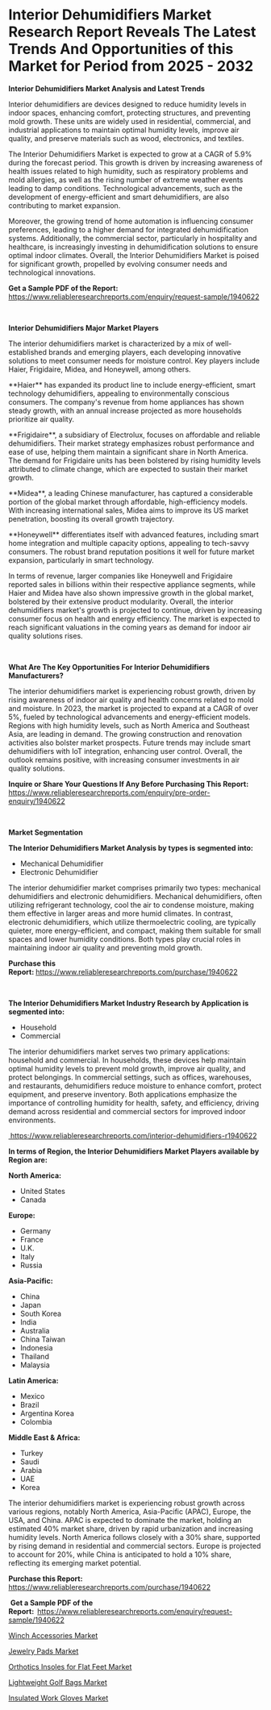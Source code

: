 <p><h1>Interior Dehumidifiers Market Research Report Reveals The Latest Trends And Opportunities of this Market for Period from 2025 - 2032</h1></p><p><strong>Interior Dehumidifiers Market Analysis and Latest Trends</strong></p>
<p><p>Interior dehumidifiers are devices designed to reduce humidity levels in indoor spaces, enhancing comfort, protecting structures, and preventing mold growth. These units are widely used in residential, commercial, and industrial applications to maintain optimal humidity levels, improve air quality, and preserve materials such as wood, electronics, and textiles.</p><p>The Interior Dehumidifiers Market is expected to grow at a CAGR of 5.9% during the forecast period. This growth is driven by increasing awareness of health issues related to high humidity, such as respiratory problems and mold allergies, as well as the rising number of extreme weather events leading to damp conditions. Technological advancements, such as the development of energy-efficient and smart dehumidifiers, are also contributing to market expansion.</p><p>Moreover, the growing trend of home automation is influencing consumer preferences, leading to a higher demand for integrated dehumidification systems. Additionally, the commercial sector, particularly in hospitality and healthcare, is increasingly investing in dehumidification solutions to ensure optimal indoor climates. Overall, the Interior Dehumidifiers Market is poised for significant growth, propelled by evolving consumer needs and technological innovations.</p></p>
<p><strong>Get a Sample PDF of the Report:&nbsp;</strong> <a href="https://www.reliableresearchreports.com/enquiry/request-sample/1940622?utm_campaign=28&utm_medium=2&utm_source=Github&utm_content=ia&utm_term=08022025&utm_id=interior-dehumidifiers">https://www.reliableresearchreports.com/enquiry/request-sample/1940622</a></p>
<p>&nbsp;</p>
<p><strong>Interior Dehumidifiers Major Market Players</strong></p>
<p><p>The interior dehumidifiers market is characterized by a mix of well-established brands and emerging players, each developing innovative solutions to meet consumer needs for moisture control. Key players include Haier, Frigidaire, Midea, and Honeywell, among others.</p><p>**Haier** has expanded its product line to include energy-efficient, smart technology dehumidifiers, appealing to environmentally conscious consumers. The company's revenue from home appliances has shown steady growth, with an annual increase projected as more households prioritize air quality.</p><p>**Frigidaire**, a subsidiary of Electrolux, focuses on affordable and reliable dehumidifiers. Their market strategy emphasizes robust performance and ease of use, helping them maintain a significant share in North America. The demand for Frigidaire units has been bolstered by rising humidity levels attributed to climate change, which are expected to sustain their market growth.</p><p>**Midea**, a leading Chinese manufacturer, has captured a considerable portion of the global market through affordable, high-efficiency models. With increasing international sales, Midea aims to improve its US market penetration, boosting its overall growth trajectory. </p><p>**Honeywell** differentiates itself with advanced features, including smart home integration and multiple capacity options, appealing to tech-savvy consumers. The robust brand reputation positions it well for future market expansion, particularly in smart technology.</p><p>In terms of revenue, larger companies like Honeywell and Frigidaire reported sales in billions within their respective appliance segments, while Haier and Midea have also shown impressive growth in the global market, bolstered by their extensive product modularity. Overall, the interior dehumidifiers market's growth is projected to continue, driven by increasing consumer focus on health and energy efficiency. The market is expected to reach significant valuations in the coming years as demand for indoor air quality solutions rises.</p></p>
<p>&nbsp;</p>
<p><strong>What Are The Key Opportunities For Interior Dehumidifiers Manufacturers?</strong></p>
<p><p>The interior dehumidifiers market is experiencing robust growth, driven by rising awareness of indoor air quality and health concerns related to mold and moisture. In 2023, the market is projected to expand at a CAGR of over 5%, fueled by technological advancements and energy-efficient models. Regions with high humidity levels, such as North America and Southeast Asia, are leading in demand. The growing construction and renovation activities also bolster market prospects. Future trends may include smart dehumidifiers with IoT integration, enhancing user control. Overall, the outlook remains positive, with increasing consumer investments in air quality solutions.</p></p>
<p><strong>Inquire or Share Your Questions If Any Before Purchasing This Report:</strong> <a href="https://www.reliableresearchreports.com/enquiry/pre-order-enquiry/1940622?utm_campaign=28&utm_medium=2&utm_source=Github&utm_content=ia&utm_term=08022025&utm_id=interior-dehumidifiers">https://www.reliableresearchreports.com/enquiry/pre-order-enquiry/1940622</a></p>
<p>&nbsp;</p>
<p><strong>Market Segmentation</strong></p>
<p><strong>The Interior Dehumidifiers Market Analysis by types is segmented into:</strong></p>
<p><ul><li>Mechanical Dehumidifier</li><li>Electronic Dehumidifier</li></ul></p>
<p><p>The interior dehumidifier market comprises primarily two types: mechanical dehumidifiers and electronic dehumidifiers. Mechanical dehumidifiers, often utilizing refrigerant technology, cool the air to condense moisture, making them effective in larger areas and more humid climates. In contrast, electronic dehumidifiers, which utilize thermoelectric cooling, are typically quieter, more energy-efficient, and compact, making them suitable for small spaces and lower humidity conditions. Both types play crucial roles in maintaining indoor air quality and preventing mold growth.</p></p>
<p><strong>Purchase this Report:&nbsp;</strong><a href="https://www.reliableresearchreports.com/purchase/1940622?utm_campaign=28&utm_medium=2&utm_source=Github&utm_content=ia&utm_term=08022025&utm_id=interior-dehumidifiers">https://www.reliableresearchreports.com/purchase/1940622</a></p>
<p>&nbsp;</p>
<p><strong>The Interior Dehumidifiers Market Industry Research by Application is segmented into:</strong></p>
<p><ul><li>Household</li><li>Commercial</li></ul></p>
<p><p>The interior dehumidifiers market serves two primary applications: household and commercial. In households, these devices help maintain optimal humidity levels to prevent mold growth, improve air quality, and protect belongings. In commercial settings, such as offices, warehouses, and restaurants, dehumidifiers reduce moisture to enhance comfort, protect equipment, and preserve inventory. Both applications emphasize the importance of controlling humidity for health, safety, and efficiency, driving demand across residential and commercial sectors for improved indoor environments.</p></p>
<p><a href="https://www.reliableresearchreports.com/interior-dehumidifiers-r1940622?utm_campaign=28&utm_medium=2&utm_source=Github&utm_content=ia&utm_term=08022025&utm_id=interior-dehumidifiers">&nbsp;https://www.reliableresearchreports.com/interior-dehumidifiers-r1940622</a></p>
<p><strong>In terms of Region, the Interior Dehumidifiers Market Players available by Region are:</strong></p>
<p>
    <p> <strong> North America: </strong>
        <ul>
            <li>United States</li>
            <li>Canada</li>
        </ul>
        </p> 
    <p> <strong> Europe: </strong>
        <ul>
            <li>Germany</li>
            <li>France</li>
            <li>U.K.</li>
            <li>Italy</li>
            <li>Russia</li>
        </ul>
        </p> 
    <p> <strong> Asia-Pacific: </strong>
        <ul>
            <li>China</li>
            <li>Japan</li>
            <li>South Korea</li>
            <li>India</li>
            <li>Australia</li>
            <li>China Taiwan</li>
            <li>Indonesia</li>
            <li>Thailand</li>
            <li>Malaysia</li>
        </ul>
        </p> 
    <p> <strong> Latin America: </strong>
        <ul>
            <li>Mexico</li>
            <li>Brazil</li>
            <li>Argentina Korea</li>
            <li>Colombia</li>
        </ul>
        </p> 
    <p> <strong> Middle East & Africa: </strong>
        <ul>
            <li>Turkey</li>
            <li>Saudi</li>
            <li>Arabia</li>
            <li>UAE</li>
            <li>Korea</li>
        </ul>
    </p>
    </p>
<p><p>The interior dehumidifiers market is experiencing robust growth across various regions, notably North America, Asia-Pacific (APAC), Europe, the USA, and China. APAC is expected to dominate the market, holding an estimated 40% market share, driven by rapid urbanization and increasing humidity levels. North America follows closely with a 30% share, supported by rising demand in residential and commercial sectors. Europe is projected to account for 20%, while China is anticipated to hold a 10% share, reflecting its emerging market potential.</p></p>
<p><strong>Purchase this Report: </strong><a href="https://www.reliableresearchreports.com/purchase/1940622?utm_campaign=28&utm_medium=2&utm_source=Github&utm_content=ia&utm_term=08022025&utm_id=interior-dehumidifiers">https://www.reliableresearchreports.com/purchase/1940622</a></p>
<p>&nbsp;<strong>Get a Sample PDF of the Report:&nbsp;&nbsp;</strong><a href="https://www.reliableresearchreports.com/enquiry/request-sample/1940622?utm_campaign=28&utm_medium=2&utm_source=Github&utm_content=ia&utm_term=08022025&utm_id=interior-dehumidifiers">https://www.reliableresearchreports.com/enquiry/request-sample/1940622</a></p>
<p><strong></strong></p>
<p><p><a href="https://github.com/ajatawlasta/Market-Research-Report-List-1/blob/main/winch-accessories-market.md?utm_campaign=28&utm_medium=2&utm_source=Github&utm_content=ia&utm_term=08022025&utm_id=interior-dehumidifiers">Winch Accessories Market</a></p><p><a href="https://github.com/semiensamuel72378/Market-Research-Report-List-1/blob/main/jewelry-pads-market.md?utm_campaign=28&utm_medium=2&utm_source=Github&utm_content=ia&utm_term=08022025&utm_id=interior-dehumidifiers">Jewelry Pads Market</a></p><p><a href="https://github.com/chikenmhamdi/Market-Research-Report-List-1/blob/main/orthotics-insoles-for-flat-feet-market.md?utm_campaign=28&utm_medium=2&utm_source=Github&utm_content=ia&utm_term=08022025&utm_id=interior-dehumidifiers">Orthotics Insoles for Flat Feet Market</a></p><p><a href="https://github.com/mriwacraane/Market-Research-Report-List-1/blob/main/lightweight-golf-bags-market.md?utm_campaign=28&utm_medium=2&utm_source=Github&utm_content=ia&utm_term=08022025&utm_id=interior-dehumidifiers">Lightweight Golf Bags Market</a></p><p><a href="https://github.com/benhaeneye/Market-Research-Report-List-1/blob/main/insulated-work-gloves-market.md?utm_campaign=28&utm_medium=2&utm_source=Github&utm_content=ia&utm_term=08022025&utm_id=interior-dehumidifiers">Insulated Work Gloves Market</a></p></p>